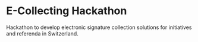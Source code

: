 # E-Collecting Hackathon
Hackathon to develop electronic signature collection solutions for initiatives and referenda in Switzerland.
